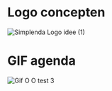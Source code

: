 # Logo concepten
![Simplenda Logo idee (1)](https://user-images.githubusercontent.com/84379251/121156962-72da2980-c849-11eb-8ddf-37d2f2a77643.png)


# GIF agenda
![Gif O O test 3](https://user-images.githubusercontent.com/84379251/122774629-a4bba900-d2a9-11eb-8e60-296db698fc26.gif)
